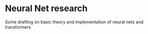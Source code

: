 # Neural Net research

Some drafting on basic theory and implementation of neural nets and transformers
